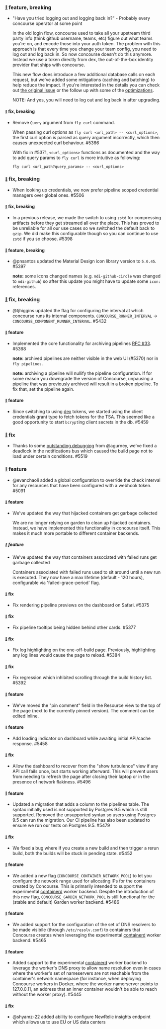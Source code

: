 ### <sub><sup><a name="4950" href="#4950">:link:</a></sup></sub> feature, breaking

* "Have you tried logging out and logging back in?"
            - Probably every concourse operator at some point

  In the old login flow, concourse used to take all your upstream third party info (think github username, teams, etc) figure out what teams you're on, and encode those into your auth token. The problem with this approach is that every time you change your team config, you need to log out and log back in. So now concourse doesn't do this anymore. Instead we use a token directly from dex, the out-of-the-box identity provider that ships with concourse.

  This new flow does introduce a few additional database calls on each request, but we've added some mitigations (caching and batching) to help reduce the impact. If you're interested in the details you can check out [the original issue](https://github.com/concourse/concourse/issues/2936) or the follow up with some of the [optimizations](https://github.com/concourse/concourse/pull/5257).

  NOTE: And yes, you will need to log out and log back in after upgrading.

#### <sub><sup><a name="5371" href="#5371">:link:</a></sup></sub> fix, breaking

* Remove `Query` argument from `fly curl` command. 

  When passing curl options as `fly curl <url_path> -- <curl_options>`, the first curl option is parsed as query argument incorrectly, which then causes unexpected curl behaviour. #5366

  With fix in #5371, `<curl_options>` functions as documented and the way to add query params to `fly curl` is more intuitive as following:

  ```
  fly curl <url_path?query_params> -- <curl_options>
  ```

### <sub><sup><a name="5506" href="#5506">:link:</a></sup></sub> fix, breaking

* When looking up credentials, we now prefer pipeline scoped credential managers over global ones. #5506

#### <sub><sup><a name="5398" href="#5398">:link:</a></sup></sub> fix, breaking

* In a previous release, we made the switch to using `zstd` for compressing artifacts before they get streamed all over the place. This has proved to be unreliable for all our use cases so we switched the default back to `gzip`. We did make this configurable though so you can continue to use `zstd` if you so choose. #5398

#### <sub><sup><a name="5397" href="#5397">:link:</a></sup></sub> feature, breaking

* @pnsantos updated the Material Design icon library version to `5.0.45`. #5397

  **note:** some icons changed names (e.g. `mdi-github-circle` was changed to `mdi-github`) so after this update you might have to update some `icon:` references.

### <sub><sup><a name="5432" href="#5432">:link:</a></sup></sub> fix, breaking

* @tjhiggins updated the flag for configuring the interval at which concourse runs its internal components. `CONCOURSE_RUNNER_INTERVAL` -> `CONCOURSE_COMPONENT_RUNNER_INTERVAL`. #5432

#### <sub><sup><a name="5368" href="#5368">:link:</a></sup></sub> feature

* Implemented the core functionality for archiving pipelines [RFC #33].  #5368

  **note**: archived pipelines are neither visible in the web UI (#5370) nor in `fly pipelines`.

  **note:** archiving a pipeline will nullify the pipeline configuration. If for some reason you downgrade the version of Concourse, unpausing a pipeline that was previously archived will result in a broken pipeline. To fix that, set the pipeline again.

[RFC #33]: https://github.com/concourse/rfcs/pull/33

#### <sub><sup><a name="5459" href="#5459">:link:</a></sup></sub> feature

* Since switching to using [dex](https://github.com/dexidp/dex) tokens, we started using the client credentials grant type to fetch tokens for the TSA. This seemed like a good opportunity to start `bcrypt`ing client secrets in the db. #5459

### <sub><sup><a name="5519" href="#5519">:link:</a></sup></sub> fix

* Thanks to some [outstanding debugging](https://github.com/concourse/concourse/issues/5385) from @agurney, we've fixed a deadlock in the notifications bus which caused the build page not to load under certain conditions. #5519

### <sub><sup><a name="5091" href="#5091">:link:</a></sup></sub> feature

* @evanchaoli added a global configuration to override the check interval for any resources that have been configured with a webhook token. #5091

#### <sub><sup><a name="5305" href="#5305">:link:</a></sup></sub> feature

* We've updated the way that hijacked containers get garbage collected

  We are no longer relying on garden to clean up hijacked containers. Instead, we have implemented this functionality in concourse itself. This makes it much more portable to different container backends.

##### <sub><sup><a name="5431" href="#5431">:link:</a></sup></sub> feature

* We've updated the way that containers associated with failed runs get garbage collected

  Containers associated with failed runs used to sit around until a new run is executed.  They now have a max lifetime (default - 120 hours), configurable via 'failed-grace-period' flag.

#### <sub><sup><a name="5375" href="#5375">:link:</a></sup></sub> fix

* Fix rendering pipeline previews on the dashboard on Safari. #5375

#### <sub><sup><a name="5377" href="#5377">:link:</a></sup></sub> fix

* Fix pipeline tooltips being hidden behind other cards. #5377

#### <sub><sup><a name="5384" href="#5384">:link:</a></sup></sub> fix

* Fix log highlighting on the one-off-build page. Previously, highlighting any log lines would cause the page to reload. #5384

#### <sub><sup><a name="5392" href="#5392">:link:</a></sup></sub> fix

* Fix regression which inhibited scrolling through the build history list. #5392

#### <sub><sup><a name="5410" href="#5410">:link:</a></sup></sub> feature

* We've moved the "pin comment" field in the Resource view to the top of the page (next to the currently pinned version). The comment can be edited inline.

#### <sub><sup><a name="5458" href="#5458">:link:</a></sup></sub> feature

* Add loading indicator on dashboard while awaiting initial API/cache response. #5458

#### <sub><sup><a name="5496" href="#5496">:link:</a></sup></sub> fix

* Allow the dashboard to recover from the "show turbulence" view if any API call fails once, but starts working afterward. This will prevent users from needing to refresh the page after closing their laptop or in the presence of network flakiness. #5496

#### <sub><sup><a name="5479" href="#5479">:link:</a></sup></sub> feature

* Updated a migration that adds a column to the pipelines table. The syntax initially used is not supported by Postgres 9.5 which is still supported. Removed the unsupported syntax so users using Postgres 9.5 can run the migration. Our CI pipeline has also been updated to ensure we run our tests on Postgres 9.5. #5479

#### <sub><sup><a name="5452" href="#5452">:link:</a></sup></sub> fix

* We fixed a bug where if you create a new build and then trigger a rerun build, both the builds will be stuck in pending state. #5452

#### <sub><sup><a name="5486" href="#5486">:link:</a></sup></sub> feature

* We added a new flag (`CONCOURSE_CONTAINER_NETWORK_POOL`) to let you configure the network range used for allocating IPs for the containers created by Concourse. This is primarily intended to support the experimental [containerd](https://containerd.io) worker backend. Despite the introduction of this new flag, `CONCOURSE_GARDEN_NETWORK_POOL` is still functional for the (stable and default) Garden worker backend. #5486


#### <sub><sup><a name="5465" href="#5465">:link:</a></sup></sub> feature

* We added support for the configuration of the set of DNS resolvers to be made visibile (through `/etc/resolv.conf`) to containers that Concourse creates when leveraging the experimental [containerd](https://containerd.io) worker backend. #5465

#### <sub><sup><a name="5445" href="#5445">:link:</a></sup></sub> feature

* Added support to the experimental [containerd](https://containerd.io) worker backend to leverage the worker's DNS proxy to allow name resolution even in cases where the worker's set of nameservers are not reachable from the container's network namespace (for instance, when deploying Concourse workers in Docker, where the worker namerserver points to 127.0.0.11, an address that an inner container wouldn't be able to reach without the worker proxy). #5445

#### <sub><sup><a name="5452" href="#4081">:link:</a></sup></sub> fix

* @shyamz-22 added ability to configure NewRelic insights endpoint which allows us to use EU or US data centers
